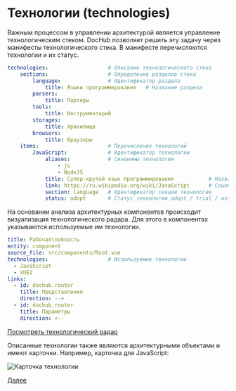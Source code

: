 # Технологии (technologies)

Важным процессом в управлении архитектурой является управление технологическим стеком. DocHub позволяет решить
эту задачу через манифесты технологического стека. В манифесте перечисляются технологии и их статус.

```yaml
technologies:                   # Описание технологического стека
    sections:                   # Определение разделов стека
        language:               # Идентификатор раздела
            title: Языки программирования   # Название раздела
        parsers:
            title: Парсеры
        tools:
            title: Инструментарий
        storages:
            title: Хранилища
        browsers:
            title: Браузеры
    items:                      # Перечисление технологий
        JavaScript:             # Идентификатор технологии
            aliases:            # Синонимы технологии
                - js
                - NodeJS
            title: Супер-крутой язык программирования           # Название технологии
            link: https://ru.wikipedia.org/wiki/JavaScript      # Ссылка на документацию
            section: language   # Идентификатор секции технологии
            status: adopt       # Статус технологии adopt / trial / assess / hold
```

На основании анализа архитектурных компонентов происходит визуализация технологического радара. Для этого в 
компонентах указываются используемые им технологии. 

```yaml
title: Рабочая\nобласть
entity: component
source_file: src/components/Root.vue
technologies:                   # Используемые технологии
  - JavaScript
  - VUE2
links:
  - id: dochub.router
    title: Представление
    direction: -->
  - id: dochub.router
    title: Параметры
    direction: <--
```

[Посмотреть технологический радар](/techradar)

Описанные технологии также являются архитектурными объектами и имеют карточки. 
Например, карточка для JavaScript:

![Карточка технологии](@technology/JavaScript)

[Далее](/docs/dochub.radar)
